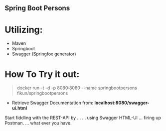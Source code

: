 Spring Boot Persons
--------------------------
Utilizing:
======
+ Maven
+ Springboot
+ Swagger (Springfox generator)

How To Try it out:
=============
>docker run -t -d -p 8080:8080 --name springbootpersons fikun/springbootpersons

+ Retrieve Swagger Documentation from: **localhost:8080/swagger-ui.html**

Start fiddling with the REST-API by ...
... using Swagger HTML-UI
... firing up Postman.
... what ever you have.



